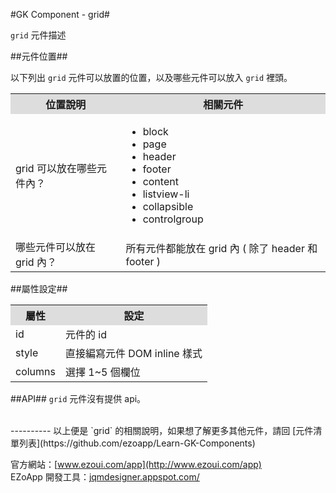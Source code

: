 #GK Component - grid#

`grid` 元件描述  

##元件位置##

以下列出 `grid` 元件可以放置的位置，以及哪些元件可以放入 `grid` 裡頭。
<table>
<tr>
<th style="background:#ddd!important;">位置說明</th>
<th style="background:#ddd!important;">相關元件</th>
</tr>
<tr>
<td>grid 可以放在哪些元件內？
</td>
<td>
<ul>
<li>block</li>
<li>page</li>
<li>header</li>
<li>footer</li>
<li>content</li>
<li>listview-li</li>
<li>collapsible</li>
<li>controlgroup</li>
</ul>
</td>
</tr>
<tr>
<td>哪些元件可以放在 grid 內？</td>
<td>所有元件都能放在 grid 內 ( 除了 header 和 footer )</td>
</tr>
</table>

##屬性設定##
<table>

<tr>
<th style="background:#ddd;">屬性</th>
<th style="background:#ddd;">設定</th>
</tr>

<tr>
<td>id</td>
<td>元件的 id</td>
</tr>

<tr>
<td>style</td>
<td>直接編寫元件 DOM inline 樣式</td>
</tr>

<tr>
<td>columns</td>
<td>選擇 1~5 個欄位</td>
</tr>

</table>

##API##
`grid` 元件沒有提供 api。


<br/>
----------
以上便是 `grid` 的相關說明，如果想了解更多其他元件，請回 [元件清單列表](https://github.com/ezoapp/Learn-GK-Components)  

官方網站：[www.ezoui.com/app](http://www.ezoui.com/app)  
EZoApp 開發工具：[jqmdesigner.appspot.com/](http://jqmdesigner.appspot.com/)




